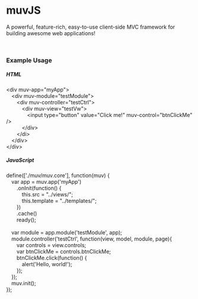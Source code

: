 <h1>muvJS</h1>
<p>
	A powerful, feature-rich, easy-to-use client-side MVC framework for building awesome web applications!
</p>
<br />
<h3>Example Usage</h3>
<h5>HTML</h5>
<p>
	&lt;div muv-app=&quot;myApp&quot;&gt;
	<br/>
	&emsp;&lt;div muv-module=&quot;testModule&quot;&gt;
	<br/>
	&emsp;&emsp;&lt;div muv-controller=&quot;testCtrl&quot;&gt;
	<br/>
	&emsp;&emsp;&emsp;&lt;div muv-view=&quot;testVw&quot;&gt;
	<br/>
	&emsp;&emsp;&emsp;&emsp;&lt;input type=&quot;button&quot; value=&quot;Click me!&quot; muv-control=&quot;btnClickMe&quot; /&gt;
	<br/>
	&emsp;&emsp;&emsp;&lt;/div&gt;
	<br/>
	&emsp;&emsp;&lt;/di&gt;
	<br/>
	&emsp;&lt;/div&gt;
	<br/>
	&lt;/div&gt;
</p>
<h5>JavaScript</h5>
<p>
	define(['./muv/muv.core'], function(muv) {
		<br/>
		&emsp;var app = muv.app('myApp')
		<br/>
		&emsp;&emsp;.onInit(function() {
			<br/>
			&emsp;&emsp;&emsp;this.src = "../views/";
			<br/>
			&emsp;&emsp;&emsp;this.template = "../templates/";
			<br/>
		&emsp;&emsp;})
		<br/>
		&emsp;&emsp;.cache()
		<br/>
		&emsp;&emsp;ready();
		<br/>
		<br/>
		&emsp;var module = app.module('testModule', app);
		<br/>
		&emsp;module.controller('testCtrl', function(view, model, module, page){
			<br/>
			&emsp;&emsp;var controls = view.controls;
			<br/>
			&emsp;&emsp;var btnClickMe = controls.btnClickMe;
			<br/>
			&emsp;&emsp;btnClickMe.click(function() {
				<br/>
			&emsp;&emsp;&emsp;alert('Hello, world!');
			<br/>
			&emsp;&emsp;});
			<br/>
		&emsp;});
		<br/>
		&emsp;muv.init();
		<br/>
	});
</p>
